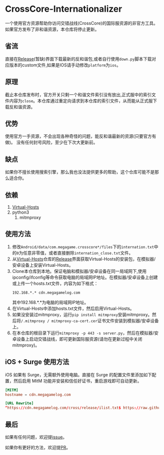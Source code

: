 # CrossCore-Internationalizer

一个使用官方资源帮助你访问交错战线(CrossCore)的国际服资源的非官方工具。
如果官方发布了非和谐资源，本仓库将停止更新。

## 省流

直接在[Release]()(暂缺)界面下载最新的反和谐包,或者自行使用`down.py`脚本下载对应版本的custom文件,如果是IOS请手动修改`platform`为`ios`。

## 原理

截止本仓库发布时，官方开关只剩一个和谐文件索引没有放出,正式服中的索引文件内容为`close`。本仓库通过重定向请求到本仓库的索引文件，从而能从正式服下载反和谐资源。

## 优势

使用官方一手资源，不会出现各种奇怪的问题，能反和谐最新的资源(只要官方有做)。
没有任何封号风险，至少在下次大更新前。

## 缺点

如果你不擅长使用搜索引擎，那么我也没法提供更多的帮助，这个仓库可能不是那么适合你。

## 依赖

1. [Virtual-Hosts](https://github.com/x-falcon/Virtual-Hosts)
2. python3
   1. mitmproxy

## 使用方法

1. 修改`Android/data/com.megagame.crosscore*/files`下的`internation.txt`中的`0`为任意非零值，或者直接删除`internation_close.txt`文件。
2. 从[Virtual-Hosts](https://github.com/x-falcon/Virtual-Hosts)仓库的[Release](https://github.com/x-falcon/Virtual-Hosts/releases)界面获取Virtual-Hosts的安装包，在模拟器/安卓设备上安装Virtual-Hosts。
3. Clone本仓库到本地。保证电脑和模拟器/安卓设备在同一局域网下,使用ipconfig/ifconfig等命令获取电脑的局域网IP地址。在模拟器/安卓设备上创建或上传一个hosts.txt文件，内容为如下格式：
   ```
   192.168.*.* cdn.megagamelog.com
   ```
   其中192.168.*.*为电脑的局域网IP地址。
4. 在Virtual-Hosts中添加hosts.txt文件，然后启用Virtual-Hosts。
5. 如果没安装过mitmproxy，运行`pip install mitmproxy`安装mitmproxy。然后将`/.mitmproxy / mitmproxy-ca-cert.cer`证书文件安装到模拟器/安卓设备上。
6. 在本仓库的根目录下运行`mitmproxy -p 443 -s server.py`，然后在模拟器/安卓设备上启动交错战线，即可更新国际服资源(请勿在更新过程中关闭mitmproxy)。

## iOS + Surge 使用方法

iOS 如果有 Surge，无需额外使用电脑。直接在 Surge 的配置文件里添加如下配置，然后启用 MitM 功能并安装和信任好证书，重启游戏即可自动更新。

```conf
[MITM]
hostname = cdn.megagamelog.com

[URL Rewrite]
^https://cdn.megagamelog.com/cross/release/ilist.txt$ https://raw.githubusercontent.com/AXiX-official/CrossCore-Internationalizer/main/ilist.txt 302
```

## 最后

如果有任何问题，欢迎提[issue](https://github.com/AXiX-official/CrossCore-Internationalizer/issues)。

如果你有更好的方法，欢迎提[PR](https://github.com/AXiX-official/CrossCore-Internationalizer/pulls)。
